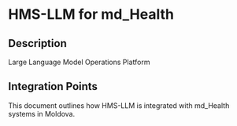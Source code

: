 # HMS-LLM for md_Health

## Description

Large Language Model Operations Platform

## Integration Points

This document outlines how HMS-LLM is integrated with md_Health systems in Moldova.
